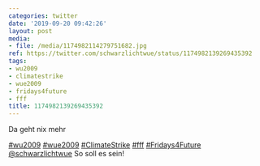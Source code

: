 ```yaml
---
categories: twitter
date: '2019-09-20 09:42:26'
layout: post
media:
- file: /media/1174982114279751682.jpg
ref: https://twitter.com/schwarzlichtwue/status/1174982139269435392
tags:
- wu2009
- climatestrike
- wue2009
- fridays4future
- fff
title: 1174982139269435392
---
```

Da geht nix mehr

[#wu2009](/t/wu2009) [#wue2009](/t/wue2009) [#ClimateStrike](/t/climatestrike) [#fff](/t/fff) [#Fridays4Future](/t/fridays4future) 
[@schwarzlichtwue](https://twitter.com/schwarzlichtwue) So soll es sein!